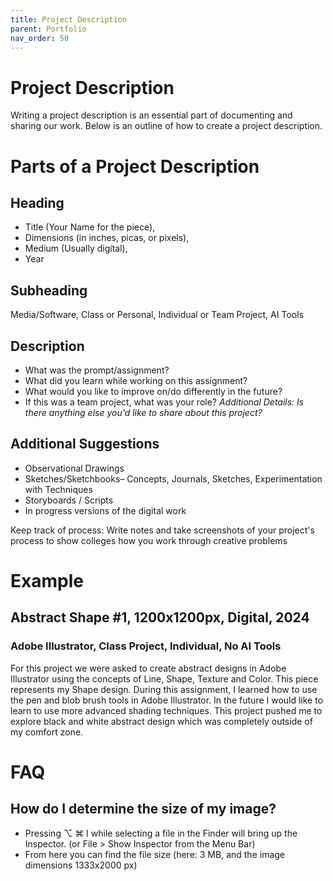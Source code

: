 ```yaml
---
title: Project Description
parent: Portfolio
nav_order: 50
---
```


# Project Description
Writing a project description is an essential part of documenting and sharing our work. Below is an outline of how to create a project description.

# Parts of a Project Description

## Heading
- Title (Your Name for the piece),
- Dimensions (in inches, picas, or pixels), 
- Medium (Usually digital), 
- Year

## Subheading
Media/Software, Class or Personal, Individual or Team Project, AI Tools

## Description
* What was the prompt/assignment?
* What did you learn while working on this assignment?
* What would you like to improve on/do differently in the future?
* If this was a team project, what was your role?
*Additional Details: Is there anything else you'd like to share about this project?*

## Additional Suggestions
* Observational Drawings 
* Sketches/Sketchbooks– Concepts, Journals, Sketches, Experimentation with Techniques
* Storyboards / Scripts
* In progress versions of the digital work

Keep track of process: Write notes and take screenshots of your project's process to show colleges how you work through creative problems

# Example

##  Abstract Shape #1, 1200x1200px, Digital, 2024
### Adobe Illustrator, Class Project, Individual, No AI Tools
For this project we were asked to create abstract designs in Adobe Illustrator using the concepts of Line, Shape, Texture and Color. This piece represents my Shape design. During this assignment, I learned how to use the pen and blob brush tools in Adobe Illustrator. In the future I would like to learn to use more advanced shading techniques. This project pushed me to explore black and white abstract design which was completely outside of my comfort zone.
# FAQ

## How do I determine the size of my image?
* Pressing ⌥ ⌘ I  while selecting a file in the Finder will bring up the Inspector. (or File > Show Inspector from the Menu Bar)
* From here you can find the file size (here: 3 MB, and the image dimensions 1333x2000 px)
